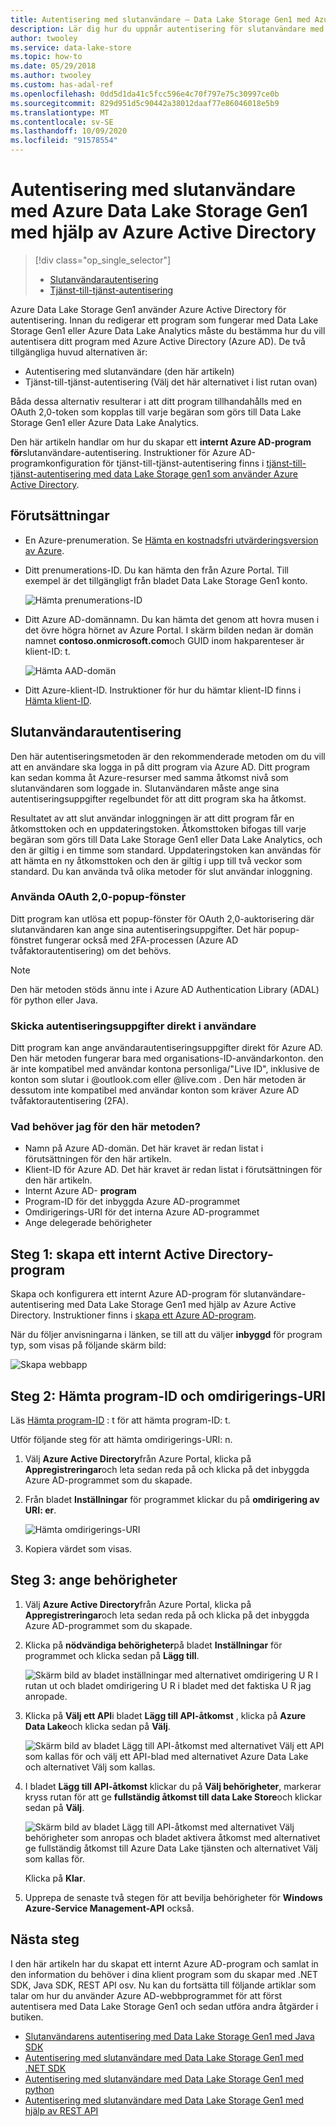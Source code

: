 ```yaml
---
title: Autentisering med slutanvändare – Data Lake Storage Gen1 med Azure AD
description: Lär dig hur du uppnår autentisering för slutanvändare med Azure Data Lake Storage Gen1 med hjälp av Azure Active Directory
author: twooley
ms.service: data-lake-store
ms.topic: how-to
ms.date: 05/29/2018
ms.author: twooley
ms.custom: has-adal-ref
ms.openlocfilehash: 0dd5d1da41c5fcc596e4c70f797e75c30997ce0b
ms.sourcegitcommit: 829d951d5c90442a38012daaf77e86046018e5b9
ms.translationtype: MT
ms.contentlocale: sv-SE
ms.lasthandoff: 10/09/2020
ms.locfileid: "91578554"
---
```

# <a name="end-user-authentication-with-azure-data-lake-storage-gen1-using-azure-active-directory"></a>Autentisering med slutanvändare med Azure Data Lake Storage Gen1 med hjälp av Azure Active Directory
> [!div class="op_single_selector"]
> * [Slutanvändarautentisering](data-lake-store-end-user-authenticate-using-active-directory.md)
> * [Tjänst-till-tjänst-autentisering](data-lake-store-service-to-service-authenticate-using-active-directory.md)
>
>

Azure Data Lake Storage Gen1 använder Azure Active Directory för autentisering. Innan du redigerar ett program som fungerar med Data Lake Storage Gen1 eller Azure Data Lake Analytics måste du bestämma hur du vill autentisera ditt program med Azure Active Directory (Azure AD). De två tillgängliga huvud alternativen är:

* Autentisering med slutanvändare (den här artikeln)
* Tjänst-till-tjänst-autentisering (Välj det här alternativet i list rutan ovan)

Båda dessa alternativ resulterar i att ditt program tillhandahålls med en OAuth 2,0-token som kopplas till varje begäran som görs till Data Lake Storage Gen1 eller Azure Data Lake Analytics.

Den här artikeln handlar om hur du skapar ett **internt Azure AD-program för**slutanvändare-autentisering. Instruktioner för Azure AD-programkonfiguration för tjänst-till-tjänst-autentisering finns i [tjänst-till-tjänst-autentisering med data Lake Storage gen1 som använder Azure Active Directory](data-lake-store-authenticate-using-active-directory.md).

## <a name="prerequisites"></a>Förutsättningar
* En Azure-prenumeration. Se [Hämta en kostnadsfri utvärderingsversion av Azure](https://azure.microsoft.com/pricing/free-trial/).

* Ditt prenumerations-ID. Du kan hämta den från Azure Portal. Till exempel är det tillgängligt från bladet Data Lake Storage Gen1 konto.

    ![Hämta prenumerations-ID](./media/data-lake-store-end-user-authenticate-using-active-directory/get-subscription-id.png)

* Ditt Azure AD-domännamn. Du kan hämta det genom att hovra musen i det övre högra hörnet av Azure Portal. I skärm bilden nedan är domän namnet **contoso.onmicrosoft.com**och GUID inom hakparenteser är klient-ID: t.

    ![Hämta AAD-domän](./media/data-lake-store-end-user-authenticate-using-active-directory/get-aad-domain.png)

* Ditt Azure-klient-ID. Instruktioner för hur du hämtar klient-ID finns i [Hämta klient-ID](../active-directory/develop/howto-create-service-principal-portal.md#get-tenant-and-app-id-values-for-signing-in).

## <a name="end-user-authentication"></a>Slutanvändarautentisering
Den här autentiseringsmetoden är den rekommenderade metoden om du vill att en användare ska logga in på ditt program via Azure AD. Ditt program kan sedan komma åt Azure-resurser med samma åtkomst nivå som slutanvändaren som loggade in. Slutanvändaren måste ange sina autentiseringsuppgifter regelbundet för att ditt program ska ha åtkomst.

Resultatet av att slut användar inloggningen är att ditt program får en åtkomsttoken och en uppdateringstoken. Åtkomsttoken bifogas till varje begäran som görs till Data Lake Storage Gen1 eller Data Lake Analytics, och den är giltig i en timme som standard. Uppdateringstoken kan användas för att hämta en ny åtkomsttoken och den är giltig i upp till två veckor som standard. Du kan använda två olika metoder för slut användar inloggning.

### <a name="using-the-oauth-20-pop-up"></a>Använda OAuth 2,0-popup-fönster
Ditt program kan utlösa ett popup-fönster för OAuth 2,0-auktorisering där slutanvändaren kan ange sina autentiseringsuppgifter. Det här popup-fönstret fungerar också med 2FA-processen (Azure AD tvåfaktorautentisering) om det behövs.

> [!NOTE]
> Den här metoden stöds ännu inte i Azure AD Authentication Library (ADAL) för python eller Java.
>
>

### <a name="directly-passing-in-user-credentials"></a>Skicka autentiseringsuppgifter direkt i användare
Ditt program kan ange användarautentiseringsuppgifter direkt för Azure AD. Den här metoden fungerar bara med organisations-ID-användarkonton. den är inte kompatibel med användar kontona personliga/"Live ID", inklusive de konton som slutar i @outlook.com eller @live.com . Den här metoden är dessutom inte kompatibel med användar konton som kräver Azure AD tvåfaktorautentisering (2FA).

### <a name="what-do-i-need-for-this-approach"></a>Vad behöver jag för den här metoden?
* Namn på Azure AD-domän. Det här kravet är redan listat i förutsättningen för den här artikeln.
* Klient-ID för Azure AD. Det här kravet är redan listat i förutsättningen för den här artikeln.
* Internt Azure AD- **program**
* Program-ID för det inbyggda Azure AD-programmet
* Omdirigerings-URI för det interna Azure AD-programmet
* Ange delegerade behörigheter


## <a name="step-1-create-an-active-directory-native-application"></a>Steg 1: skapa ett internt Active Directory-program

Skapa och konfigurera ett internt Azure AD-program för slutanvändare-autentisering med Data Lake Storage Gen1 med hjälp av Azure Active Directory. Instruktioner finns i [skapa ett Azure AD-program](../active-directory/develop/howto-create-service-principal-portal.md).

När du följer anvisningarna i länken, se till att du väljer **inbyggd** för program typ, som visas på följande skärm bild:

![Skapa webbapp](./media/data-lake-store-end-user-authenticate-using-active-directory/azure-active-directory-create-native-app.png "Skapa inbyggd app")

## <a name="step-2-get-application-id-and-redirect-uri"></a>Steg 2: Hämta program-ID och omdirigerings-URI

Läs [Hämta program-ID](../active-directory/develop/howto-create-service-principal-portal.md#get-tenant-and-app-id-values-for-signing-in) : t för att hämta program-ID: t.

Utför följande steg för att hämta omdirigerings-URI: n.

1. Välj **Azure Active Directory**från Azure Portal, klicka på **Appregistreringar**och leta sedan reda på och klicka på det inbyggda Azure AD-programmet som du skapade.

2. Från bladet **Inställningar** för programmet klickar du på **omdirigering av URI: er**.

    ![Hämta omdirigerings-URI](./media/data-lake-store-end-user-authenticate-using-active-directory/azure-active-directory-redirect-uri.png)

3. Kopiera värdet som visas.


## <a name="step-3-set-permissions"></a>Steg 3: ange behörigheter

1. Välj **Azure Active Directory**från Azure Portal, klicka på **Appregistreringar**och leta sedan reda på och klicka på det inbyggda Azure AD-programmet som du skapade.

2. Klicka på **nödvändiga behörigheter**på bladet **Inställningar** för programmet och klicka sedan på **Lägg till**.

    ![Skärm bild av bladet inställningar med alternativet omdirigering U R I rutan ut och bladet omdirigering U R i bladet med det faktiska U R jag anropade.](./media/data-lake-store-end-user-authenticate-using-active-directory/aad-end-user-auth-set-permission-1.png)

3. Klicka på **Välj ett API**i bladet **Lägg till API-åtkomst** , klicka på **Azure Data Lake**och klicka sedan på **Välj**.

    ![Skärm bild av bladet Lägg till API-åtkomst med alternativet Välj ett API som kallas för och välj ett API-blad med alternativet Azure Data Lake och alternativet Välj som kallas.](./media/data-lake-store-end-user-authenticate-using-active-directory/aad-end-user-auth-set-permission-2.png)

4.  I bladet **Lägg till API-åtkomst** klickar du på **Välj behörigheter**, markerar kryss rutan för att ge **fullständig åtkomst till data Lake Store**och klickar sedan på **Välj**.

    ![Skärm bild av bladet Lägg till API-åtkomst med alternativet Välj behörigheter som anropas och bladet aktivera åtkomst med alternativet ge fullständig åtkomst till Azure Data Lake tjänsten och alternativet Välj som kallas för.](./media/data-lake-store-end-user-authenticate-using-active-directory/aad-end-user-auth-set-permission-3.png)

    Klicka på **Klar**.

5. Upprepa de senaste två stegen för att bevilja behörigheter för **Windows Azure-Service Management-API** också.

## <a name="next-steps"></a>Nästa steg
I den här artikeln har du skapat ett internt Azure AD-program och samlat in den information du behöver i dina klient program som du skapar med .NET SDK, Java SDK, REST API osv. Nu kan du fortsätta till följande artiklar som talar om hur du använder Azure AD-webbprogrammet för att först autentisera med Data Lake Storage Gen1 och sedan utföra andra åtgärder i butiken.

* [Slutanvändarens autentisering med Data Lake Storage Gen1 med Java SDK](data-lake-store-end-user-authenticate-java-sdk.md)
* [Autentisering med slutanvändare med Data Lake Storage Gen1 med .NET SDK](data-lake-store-end-user-authenticate-net-sdk.md)
* [Autentisering med slutanvändare med Data Lake Storage Gen1 med python](data-lake-store-end-user-authenticate-python.md)
* [Autentisering med slutanvändare med Data Lake Storage Gen1 med hjälp av REST API](data-lake-store-end-user-authenticate-rest-api.md)
